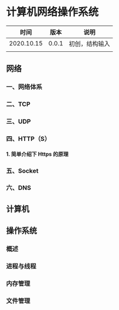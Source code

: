# 计算机网络操作系统

| 时间       | 版本  | 说明           |
| ---------- | ----- | -------------- |
| 2020.10.15 | 0.0.1 | 初创，结构输入 |
|            |       |                |

## 网络

### 一、网络体系



### 二、TCP



### 三、UDP



### 四、HTTP（S）

#### 1. 简单介绍下 Https 的原理



### 五、Socket



### 六、DNS



## 计算机



## 操作系统

### 概述

### 进程与线程

### 内存管理

### 文件管理
